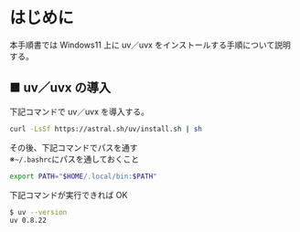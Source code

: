 # はじめに

本手順書では Windows11 上に uv／uvx をインストールする手順について説明する。

## ■ uv／uvx の導入

下記コマンドで uv／uvx を導入する。

```bash
curl -LsSf https://astral.sh/uv/install.sh | sh
```

その後、下記コマンドでパスを通す  
※`~/.bashrc`にパスを通しておくこと

```bash
export PATH="$HOME/.local/bin:$PATH"
```

下記コマンドが実行できれば OK

```bash
$ uv --version
uv 0.8.22
```
